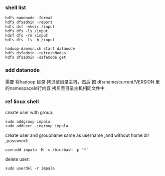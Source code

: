 ### shell list

	hdfs namenode -format
	hdfs dfsadmin -report
	hdfs dsf -mkdir /input
	hdfs dfs -ls /input
	hdsf dfs -rm /input
	hdfs dfs -ls -h /input

	hadoop-daemon.sh start datanode
	hdfs dsfadmin -refreshNodes
	hdfs dfsadmin -safemode get

### add datanode
需要 将hadoop 目录 拷贝至目录主机，然后 把 dfs/name/current/VERSION 里的namespaceId行内容 拷贝至目录主机相同文件中

### ref linux shell

create user with group:

	sudo addgroup impala
	sudo adduser -ingroup impala

create user and groupname same as username ,and without home dir ,password:

	useradd impala -M -s /bin/bash -p '*'

delete user:

	sudo userdel -r impala
